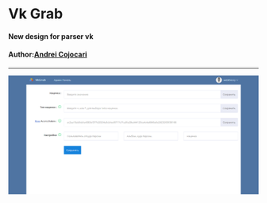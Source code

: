 # Vk Grab
#### New design for parser vk
#### Author:[Andrei Cojocari](https://www.instagram.com/webtheory/ "Andrei Cojocari")
***
![ScreenShot](https://github.com/gitbooster/vkgrub/blob/master/img/img-prew.png)
